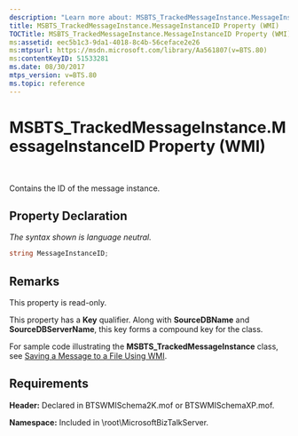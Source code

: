 ```yaml
---
description: "Learn more about: MSBTS_TrackedMessageInstance.MessageInstanceID Property (WMI)"
title: MSBTS_TrackedMessageInstance.MessageInstanceID Property (WMI)
TOCTitle: MSBTS_TrackedMessageInstance.MessageInstanceID Property (WMI)
ms:assetid: eec5b1c3-9da1-4018-8c4b-56ceface2e26
ms:mtpsurl: https://msdn.microsoft.com/library/Aa561807(v=BTS.80)
ms:contentKeyID: 51533281
ms.date: 08/30/2017
mtps_version: v=BTS.80
ms.topic: reference
---
```


# MSBTS\_TrackedMessageInstance.MessageInstanceID Property (WMI)

 

Contains the ID of the message instance.

## Property Declaration

*The syntax shown is language neutral.*

```C#
string MessageInstanceID;  
```

## Remarks

This property is read-only.

This property has a **Key** qualifier. Along with **SourceDBName** and **SourceDBServerName**, this key forms a compound key for the class.

For sample code illustrating the **MSBTS\_TrackedMessageInstance** class, see [Saving a Message to a File Using WMI](saving-a-message-to-a-file-using-wmi.md).

## Requirements

**Header:** Declared in BTSWMISchema2K.mof or BTSWMISchemaXP.mof.

**Namespace:** Included in \\root\\MicrosoftBizTalkServer.

